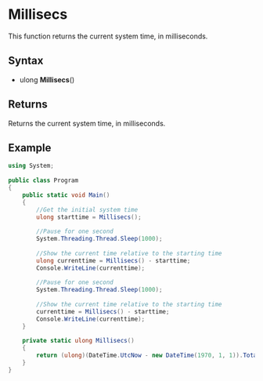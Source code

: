 # Millisecs

This function returns the current system time, in milliseconds.

## Syntax

- ulong **Millisecs**()

## Returns

Returns the current system time, in milliseconds.

## Example

```csharp
using System;
					
public class Program
{
	public static void Main()
	{
		//Get the initial system time
		ulong starttime = Millisecs();
		
		//Pause for one second
		System.Threading.Thread.Sleep(1000);
		
		//Show the current time relative to the starting time
		ulong currenttime = Millisecs() - starttime;
		Console.WriteLine(currenttime);
		
		//Pause for one second
		System.Threading.Thread.Sleep(1000);
		
		//Show the current time relative to the starting time
		currenttime = Millisecs() - starttime;
		Console.WriteLine(currenttime);
	}
	
	private static ulong Millisecs()
	{
		return (ulong)(DateTime.UtcNow - new DateTime(1970, 1, 1)).TotalMilliseconds;
	}
}	
```
